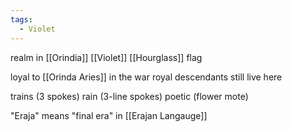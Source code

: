 ```yaml
---
tags:
  - Violet
---
```

realm in [[Orindia]]
[[Violet]] [[Hourglass]] flag

loyal to [[Orinda Aries]] in the war
royal descendants still live here

trains (3 spokes)
rain (3-line spokes)
poetic (flower mote)

"Eraja" means "final era" in [[Erajan Langauge]]

